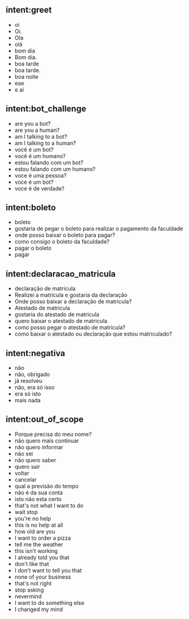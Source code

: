 ## intent:greet
- oi
- Oi.
- Ola
- olá
- bom dia
- Bom dia.
- boa tarde
- boa tarde.
- boa noite
- eae
- e aí

## intent:bot_challenge
- are you a bot?
- are you a human?
- am I talking to a bot?
- am I talking to a human?
- você é um bot?
- você é um humano?
- estou falando com um bot?
- estou falando com um humano?
- voce é uma pessoa?
- voce é um bot?
- voce é de verdade?

## intent:boleto
- boleto
- gostaria de pegar o boleto para realizar o pagamento da faculdade
- onde posso baixar o boleto para pagar?
- como consigo o boleto da faculdade?
- pagar o boleto
- pagar

## intent:declaracao_matricula
- declaração de matricula
- Realizei a matricula e gostaria da declaração
- Onde posso baixar a declaração de matricula?
- Atestado de matricula
- gostaria do atestado de matricula
- quero baixar o atestado de matricula
- como posso pegar o atestado de matricula?
- como baixar o atestado ou declaração que estou matriculado?

## intent:negativa
- não
- não, obrigado
- já resolveu
- não, era só isso
- era só isto
- mais nada


## intent:out_of_scope
- Porque precisa do meu nome?
- não quero mais continuar
- não quero informar
- não sei
- não quero saber
- quero sair
- voltar
- cancelar
- qual a previsão do tempo
- não é da sua conta
- isto não esta certo
- that's not what I want to do
- wait stop
- you're no help
- this is no help at all
- how old are you
- I want to order a pizza
- tell me the weather
- this isn't working
- I already told you that
- don't like that
- I don't want to tell you that
- none of your business
- that's not right
- stop asking
- nevermind
- I want to do something else
- I changed my mind